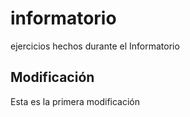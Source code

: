# informatorio
ejercicios hechos durante el Informatorio

## Modificación
Esta es la primera modificación
